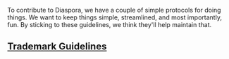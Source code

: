 To contribute to Diaspora, we have a couple of simple protocols for doing things. We want to keep things simple, streamlined, and most importantly, fun. By sticking to these guidelines, we think they'll help maintain that.

## [Trademark Guidelines](https://github.com/diaspora/diaspora/wiki/Trademark-guidelines)